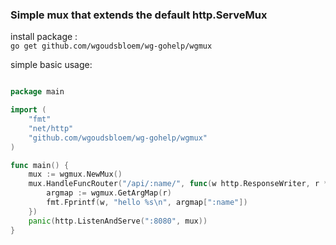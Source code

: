 <h3>Simple mux that extends the default http.ServeMux</h3>

install package :  
```go get github.com/wgoudsbloem/wg-gohelp/wgmux```

simple basic usage:
```GO

package main

import (
    "fmt"
    "net/http"
    "github.com/wgoudsbloem/wg-gohelp/wgmux"
)

func main() {
    mux := wgmux.NewMux()
    mux.HandleFuncRouter("/api/:name/", func(w http.ResponseWriter, r *http.Request) {
        argmap := wgmux.GetArgMap(r)
        fmt.Fprintf(w, "hello %s\n", argmap[":name"])
    })
    panic(http.ListenAndServe(":8080", mux))
}

```